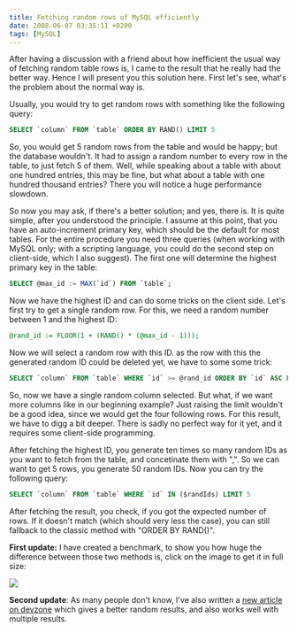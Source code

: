 ```yaml
---
title: Fetching random rows of MySQL efficiently
date: 2008-06-07 03:35:11 +0200
tags: [MySQL]
---
```


After having a discussion with a friend about how inefficient the usual way of fetching random table rows is, I came to the result that he really had the better way. Hence I will present you this solution here. First let's see, what's the problem about the normal way is.

Usually, you would try to get random rows with something like the following query:

```sql
SELECT `column` FROM `table` ORDER BY RAND() LIMIT 5
```

So, you would get 5 random rows from the table and would be happy; but the database wouldn't. It had to assign a random number to every row in the table, to just fetch 5 of them. Well, while speaking about a table with about one hundred entries, this may be fine, but what about a table with one hundred thousand entries? There you will notice a huge performance slowdown.

So now you may ask, if there's a better solution; and yes, there is. It is quite simple, after you understood the principle. I assume at this point, that you have an auto-increment primary key, which should be the default for most tables. For the entire procedure you need three queries (when working with MySQL only; with a scripting language, you could do the second step on client-side, which I also suggest). The first one will determine the highest primary key in the table:

```sql
SELECT @max_id := MAX(`id`) FROM `table`;
```

Now we have the highest ID and can do some tricks on the client side. Let's first try to get a single random row. For this, we need a random number between 1 and the highest ID:

```sql
@rand_id := FLOOR(1 + (RAND() * (@max_id - 1)));
```

Now we will select a random row with this ID. as the row with this the generated random ID could be deleted yet, we have to some some trick:

```sql
SELECT `column` FROM `table` WHERE `id` >= @rand_id ORDER BY `id` ASC LIMIT 1
```

So, now we have a single random column selected. But what, if we want more columns like in our beginning example? Just raising the limit wouldn't be a good idea, since we would get the four following rows. For this result, we have to digg a bit deeper. There is sadly no perfect way for it yet, and it requires some client-side programming.

After fetching the highest ID, you generate ten times so many random IDs as you want to fetch from the table, and concetinate them with ",". So we can want to get 5 rows, you generate 50 random IDs. Now you can try the following query:

```sql
SELECT `column` FROM `table` WHERE `id` IN ($randIds) LIMIT 5
```

After fetching the result, you check, if you got the expected number of rows. If it doesn't match (which should very less the case), you can still fallback to the classic method with "ORDER BY RAND()".

**First update:** I have created a benchmark, to show you how huge the difference between those two methods is, click on the image to get it in full size:

![](/images/content/posts/2008-06-07-benchmark-random-rows.png)

**Second update**: As many people don't know, I've also written a [new article on devzone](/blog/2009/05/05/fetching-multiple-random-rows-from-a-database) which gives a better random results, and also works well with multiple results.